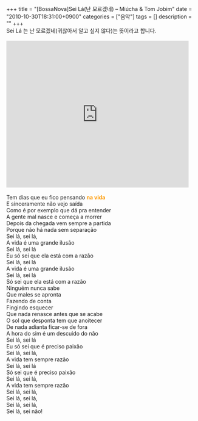 +++
title = "[BossaNova]Sei Lá(난 모르겠네) – Miúcha & Tom Jobim"
date = "2010-10-30T18:31:00+0900"
categories = ["음악"]
tags = []
description = ""
+++
<span class="copyright_entry" style="display:block;" title="[BossaNova]Sei Lá(난 모르겠네) – Miúcha &amp; Tom Jobim@@**@@http://shed.egloos.com/3483934"></span>Sei Lá 는 난 모르겠네(귀찮아서 알고 싶지 않다)는 뜻이라고 합니다.
<br>
<br>
<embed src="http://www.youtube.com/v/gxW461xRSY8?fs=1&amp;hl=ko_KR" type="application/x-shockwave-flash" allowscriptaccess="always" allowfullscreen="true" width="480" height="385">
<br>
<br>Tem dias que eu fico pensando 
<span style="color:#ff9900;"><strong>na vida</strong></span>
<br>E sinceramente não vejo saída
<br>Como é por exemplo que dá pra entender
<br>A gente mal nasce e começa a morrer
<br>Depois da chegada vem sempre a partida
<br>Porque não há nada sem separação
<br>Sei lá, sei lá, 
<br>A vida é uma grande ilusão
<br>Sei lá, sei lá
<br>Eu só sei que ela está com a razão
<br>Sei lá, sei lá
<br>A vida é uma grande ilusão
<br>Sei lá, sei lá
<br>Só sei que ela está com a razão
<br>Ninguém nunca sabe
<br>Que males se apronta
<br>Fazendo de conta
<br>Fingindo esquecer
<br>Que nada renasce antes que se acabe
<br>O sol que desponta tem que anoitecer
<br>De nada adianta ficar-se de fora
<br>A hora do sim é um descuido do não
<br>Sei lá, sei lá
<br>Eu só sei que é preciso paixão
<br>Sei lá, sei lá,
<br>A vida tem sempre razão
<br>Sei lá, sei lá
<br>Só sei que é preciso paixão
<br>Sei lá, sei lá,
<br>A vida tem sempre razão
<br>Sei lá, sei lá,
<br>Sei lá, sei lá,
<br>Sei lá, sei lá,
<br>Sei lá, sei não! 
<!--
       <rdf:RDF xmlns:rdf="http://www.w3.org/1999/02/22-rdf-syntax-ns#"
		    xmlns:dc="http://purl.org/dc/elements/1.1/"
		    xmlns:trackback="http://madskills.com/public/xml/rss/module/trackback/">
       <rdf:Description
	        rdf:about="http://shed.egloos.com/3483934"
	        dc:identifier="http://shed.egloos.com/3483934"
	        dc:title="[BossaNova]Sei Lá(난 모르겠네) – Miúcha &amp; Tom Jobim"
	        trackback:ping="http://shed.egloos.com/tb/3483934"/>
       </rdf:RDF>
       -->

<ul></ul>
